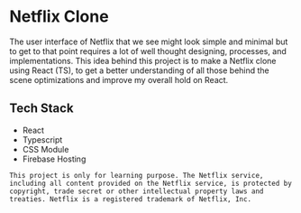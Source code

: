 # Netflix Clone

The user interface of Netflix that we see might look simple and minimal but to get to that point requires a lot of well thought designing, processes, and implementations. This idea behind this project is to make a Netflix clone using React (TS), to get a better understanding of all those behind the scene optimizations and improve my overall hold on React.

## Tech Stack

-   React
-   Typescript
-   CSS Module
-   Firebase Hosting

```
This project is only for learning purpose. The Netflix service, including all content provided on the Netflix service, is protected by copyright, trade secret or other intellectual property laws and treaties. Netflix is a registered trademark of Netflix, Inc.
```
